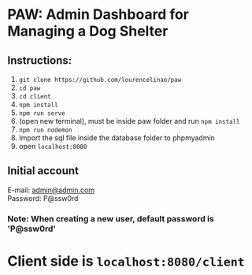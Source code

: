 # PAW: Admin Dashboard for Managing a Dog Shelter
## Instructions:
1. `git clone https://github.com/lourencelinao/paw`
2. `cd paw`
3. `cd client`
4. `npm install`
5. `npm run serve`
6. (open new terminal), must be inside paw folder and run `npm install`
7. `npm run nodemon`
8. Import the sql file inside the database folder to phpmyadmin
9. open `localhost:8080`

## Initial account
E-mail: admin@admin.com <br>
Password: P@ssw0rd <br>

### Note: When creating a new user, default password is 'P@ssw0rd'

# Client side is `localhost:8080/client`


